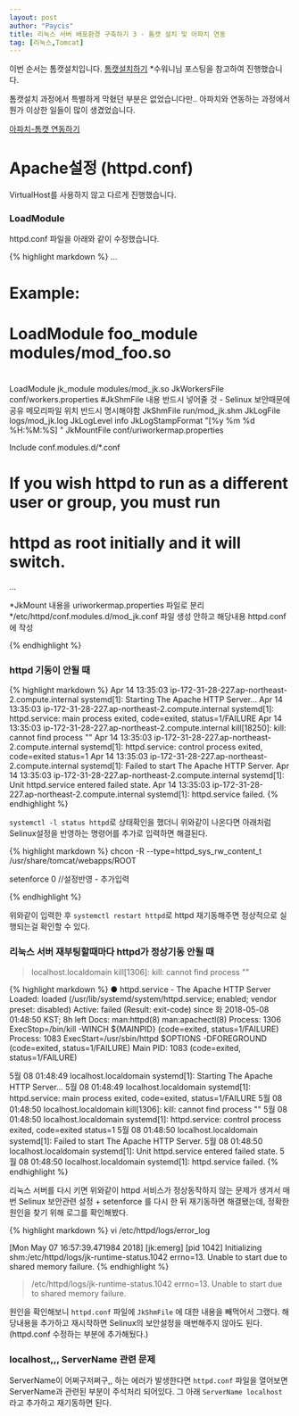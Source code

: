 ```yaml
---
layout: post
author: "Paycis"
title: 리눅스 서버 배포환경 구축하기 3 - 톰캣 설치 및 아파치 연동
tag: [리눅스,Tomcat]
---
```


이번 순서는 톰캣설치입니다. [톰캣설치하기](https://suwoni-codelab.com/linux/2017/05/28/Linux-CentOS-Tomcat/)
*수워니님 포스팅을 참고하여 진행했습니다.

톰캣설치 과정에서 특별하게 막혔던 부분은 없었습니다만.. 아파치와 연동하는 과정에서 뭔가 이상한 일들이 많이 생겼었습니다.

[아파치-톰캣 연동하기](https://suwoni-codelab.com/linux/2017/05/29/Linux-CentOS-Apache-Tomcat/)

# Apache설정 (httpd.conf)

VirtualHost를 사용하지 않고 다르게 진행했습니다.

### LoadModule

httpd.conf 파일을 아래와 같이 수정했습니다.

{% highlight markdown %}
...

# Example:
# LoadModule foo_module modules/mod_foo.so
#
LoadModule jk_module modules/mod_jk.so
<IfModule mod_jk.c>
     JkWorkersFile conf/workers.properties
     #JkShmFile 내용 반드시 넣어줄 것 - Selinux 보안때문에 공유 메모리파일 위치 반드시 명시해야함
     JkShmFile run/mod_jk.shm
     JkLogFile logs/mod_jk.log
     JkLogLevel info
     JkLogStampFormat "[%y %m %d %H:%M:%S] "
     JkMountFile conf/uriworkermap.properties
</IfModule>


Include conf.modules.d/*.conf

#
# If you wish httpd to run as a different user or group, you must run
# httpd as root initially and it will switch.

...

*JkMount 내용을 uriworkermap.properties 파일로 분리
*/etc/httpd/conf.modules.d/mod_jk.conf 파일 생성 안하고 해당내용 httpd.conf에 작성

{% endhighlight %}


### httpd 기동이 안될 때

{% highlight markdown %}
Apr 14 13:35:03 ip-172-31-28-227.ap-northeast-2.compute.internal systemd[1]: Starting The Apache HTTP Server...
Apr 14 13:35:03 ip-172-31-28-227.ap-northeast-2.compute.internal systemd[1]: httpd.service: main process exited, code=exited, status=1/FAILURE
Apr 14 13:35:03 ip-172-31-28-227.ap-northeast-2.compute.internal kill[18250]: kill: cannot find process ""
Apr 14 13:35:03 ip-172-31-28-227.ap-northeast-2.compute.internal systemd[1]: httpd.service: control process exited, code=exited status=1
Apr 14 13:35:03 ip-172-31-28-227.ap-northeast-2.compute.internal systemd[1]: Failed to start The Apache HTTP Server.
Apr 14 13:35:03 ip-172-31-28-227.ap-northeast-2.compute.internal systemd[1]: Unit httpd.service entered failed state.
Apr 14 13:35:03 ip-172-31-28-227.ap-northeast-2.compute.internal systemd[1]: httpd.service failed.
{% endhighlight %}

`systemctl -l status httpd`로 상태확인을 했더니 위와같이 나온다면 아래처럼 Selinux설정을 반영하는 명령어를 추가로 입력하면 해결된다.

{% highlight markdown %}
chcon -R --type=httpd_sys_rw_content_t /usr/share/tomcat/webapps/ROOT

setenforce 0  //설정반영 - 추가입력

{% endhighlight %}

위와같이 입력한 후 `systemctl restart httpd`로 httpd 재기동해주면 정상적으로 실행되는걸 확인할 수 있다.

### 리눅스 서버 재부팅할때마다 httpd가 정상기동 안될 때

> localhost.localdomain kill[1306]: kill: cannot find process ""

{% highlight markdown %}
● httpd.service - The Apache HTTP Server
   Loaded: loaded (/usr/lib/systemd/system/httpd.service; enabled; vendor preset: disabled)
   Active: failed (Result: exit-code) since 화 2018-05-08 01:48:50 KST; 8h left
     Docs: man:httpd(8)
           man:apachectl(8)
  Process: 1306 ExecStop=/bin/kill -WINCH ${MAINPID} (code=exited, status=1/FAILURE)
  Process: 1083 ExecStart=/usr/sbin/httpd $OPTIONS -DFOREGROUND (code=exited, status=1/FAILURE)
 Main PID: 1083 (code=exited, status=1/FAILURE)

 5월 08 01:48:49 localhost.localdomain systemd[1]: Starting The Apache HTTP Server...
 5월 08 01:48:49 localhost.localdomain systemd[1]: httpd.service: main process exited, code=exited, status=1/FAILURE
 5월 08 01:48:50 localhost.localdomain kill[1306]: kill: cannot find process ""
 5월 08 01:48:50 localhost.localdomain systemd[1]: httpd.service: control process exited, code=exited status=1
 5월 08 01:48:50 localhost.localdomain systemd[1]: Failed to start The Apache HTTP Server.
 5월 08 01:48:50 localhost.localdomain systemd[1]: Unit httpd.service entered failed state.
 5월 08 01:48:50 localhost.localdomain systemd[1]: httpd.service failed.
{% endhighlight %}

리눅스 서버를 다시 키면 위와같이 httpd 서비스가 정상동작하지 않는 문제가 생겨서 매번 Selinux 보안관련 설정 + setenforce 를 다시 한 뒤 재기동하면 해결됐는데, 정확한 원인을 찾기 위해 로그를 확인해봤다.


{% highlight markdown %}
vi /etc/httpd/logs/error_log

[Mon May 07 16:57:39.471984 2018] [jk:emerg] [pid 1042] Initializing shm:/etc/httpd/logs/jk-runtime-status.1042 errno=13. Unable to start due to shared memory failure.
{% endhighlight %}

> /etc/httpd/logs/jk-runtime-status.1042 errno=13. Unable to start due to shared memory failure.

원인을 확인해보니 `httpd.conf` 파일에 `JkShmFile` 에 대한 내용을 빼먹어서 그랬다. 해당내용을 추가하고 재시작하면 Selinux의 보안설정을 매번해주지 않아도 된다. (httpd.conf 수정하는 부분에 추가해뒀다.)

### localhost,,, ServerName 관련 문제
ServerName이 어쩌구저쩌구,, 하는 에러가 발생한다면 `httpd.conf` 파일을 열어보면 ServerName과 관련된 부분이 주석처리 되어있다. 그 아래 `ServerName localhost` 라고 추가하고 재기동하면 된다.
